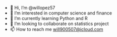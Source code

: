 - 👋 Hi, I’m @willopez57
- 👀 I’m interested in computer science and finance
- 🌱 I’m currently learning Python and R
- 💞️ I’m looking to collaborate on statistics project
- 📫 How to reach me will900507@icloud.com

<!---
willopez57/willopez57 is a ✨ special ✨ repository because its `README.md` (this file) appears on your GitHub profile.
You can click the Preview link to take a look at your changes.
--->
